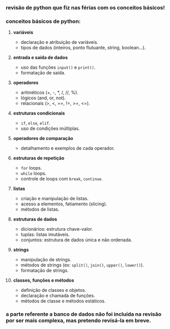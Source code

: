 ### revisão de python que fiz nas férias com os conceitos básicos!

### conceitos básicos de python:
1. **variáveis**
   - declaração e atribuição de variáveis.
   - tipos de dados (inteiros, ponto flutuante, string, boolean...).

2. **entrada e saída de dados**
   - uso das funções `input()` e `print()`.
   - formatação de saída.

3. **operadores**
   - aritméticos (+, -, *, /, //, %).
   - lógicos (and, or, not).
   - relacionais (>, <, ==, !=, >=, <=).

4. **estruturas condicionais**
   - `if`, `else`, `elif`.
   - uso de condições múltiplas.

5. **operadores de comparação**
   - detalhamento e exemplos de cada operador.

6. **estruturas de repetição**
   - `for` loops.
   - `while` loops.
   - controle de loops com `break`, `continue`.

7. **listas**
   - criação e manipulação de listas.
   - acesso a elementos, fatiamento (slicing).
   - métodos de listas.

8. **estruturas de dados**
   - dicionários: estrutura chave-valor.
   - tuplas: listas imutáveis.
   - conjuntos: estrutura de dados única e não ordenada.

9. **strings**
   - manipulação de strings.
   - métodos de strings (ex: `split()`, `join()`, `upper()`, `lower()`).
   - formatação de strings.

10. **classes, funções e métodos**
    - definição de classes e objetos.
    - declaração e chamada de funções.
    - métodos de classe e métodos estáticos.

### a parte referente a banco de dados não foi incluída na revisão por ser mais complexa, mas pretendo revisá-la em breve.
